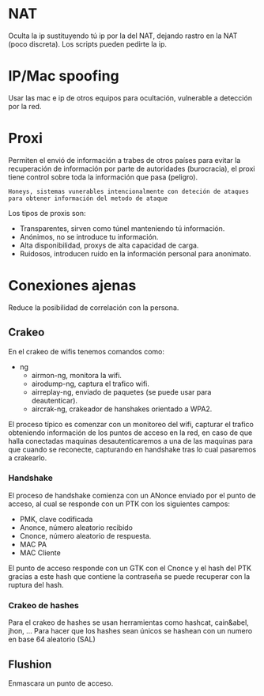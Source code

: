 # NAT
Oculta la ip sustituyendo tú ip por la del NAT, dejando rastro en la NAT (poco discreta). Los scripts pueden pedirte la ip.
# IP/Mac spoofing
Usar las mac e ip de otros equipos para ocultación, vulnerable a detección por la red.
# Proxi
Permiten el envió de información a trabes de otros países para evitar la recuperación de información por parte de autoridades (burocracia), el proxi tiene control sobre toda la información que pasa (peligro).

```note
Honeys, sistemas vunerables intencionalmente con deteción de ataques para obtener información del metodo de ataque
```

Los tipos de proxis son:
- Transparentes, sirven como túnel manteniendo tú información.
- Anónimos, no se introduce tu información.
- Alta disponibilidad, proxys de alta capacidad de carga.
- Ruidosos, introducen ruido en la información personal para anonimato.

# Conexiones ajenas
Reduce la posibilidad de correlación con la persona.
## Crakeo
En el crakeo de wifis tenemos comandos como:
- ng
	- airmon-ng, monitora la wifi.
	- airodump-ng, captura el trafico wifi.
	- airreplay-ng, enviado de paquetes (se puede usar para deautenticar).
	- aircrak-ng, crakeador de hanshakes orientado a WPA2.

El proceso típico es comenzar con un monitoreo del wifi, capturar el trafico obteniendo información de los puntos de acceso en la red, en caso de que halla conectadas maquinas
desautenticaremos a una de las maquinas para que cuando se reconecte, capturando en handshake tras lo cual pasaremos a crakearlo.
### Handshake
El proceso de handshake comienza con un ANonce enviado por el punto de acceso, al cual se responde con un PTK con los siguientes campos:
- PMK, clave codificada
- Anonce, número aleatorio recibido 
- Cnonce, número aleatorio de respuesta.
- MAC PA
- MAC Cliente

El punto de acceso responde con un GTK con el Cnonce y el hash del PTK gracias a este hash que contiene la contraseña se puede recuperar con la ruptura del hash.
### Crakeo de hashes
Para el crakeo de hashes se usan herramientas como hashcat, cain&abel, jhon, ...
Para hacer que los hashes sean únicos se hashean con un numero en base 64 aleatorio (SAL)
## Flushion
Enmascara un punto de acceso.
